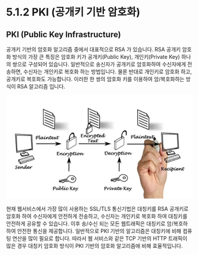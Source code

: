 # 5.1.2 PKI \(공개키 기반 암호화\)

## PKI \(Public Key Infrastructure\)

공개키 기반의 암호화 알고리즘 중에서 대표적으로 RSA 가 있습니다. RSA 공개키 암호화 방식의 가장 큰 특징은 암호화 키가 공개키\(Public Key\), 개인키\(Private Key\) 하나의 쌍으로 구성되어 있습니다. 일반적으로 송신자가 공개키로 암호화하여 수신자에게 전송하면, 수신자는 개인키로 복호화 하는 방법입니다. 물론 반대로 개인키로 암호화 하고, 공개키로 복호화도 가능합니다. 이러한 한 쌍의 암호화 키를 이용하여 암/복호화하는 방식이 RSA 알고리즘 입니다.

![](../images/pki-concept.png)

현재 웹서비스에서 가장 많이 사용하는 SSL/TLS 통신기법은 대칭키를 RSA 공개키로 암호화 하여 수신자에게 안전하게 전송하고, 수신자는 개인키로 복호화 하여 대칭키를 안전하게 공유할 수 있습니다. 이후 송/수신 되는 모든 웹트래픽은 대칭키로 암/복호하하여 안전한 통신을 제공합니다. 일반적으로 PKI 기반의 알고리즘은 대칭키에 비해 컴퓨팅 연산을 많이 필요로 합니다. 따라서 웹 서비스와 같은 TCP 기반의 HTTP 트래픽이 많은 경우 대칭키 암호화 방식이 PKI 기반의 암호화 알고리즘에 비해 효율적입니다.
